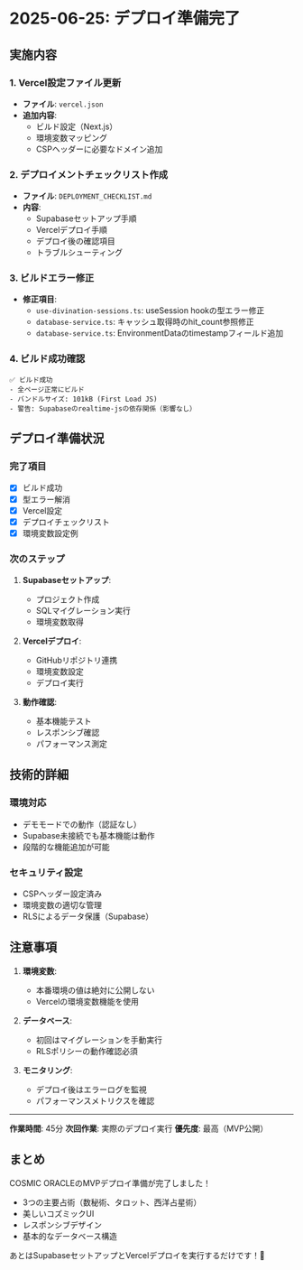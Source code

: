 # 2025-06-25: デプロイ準備完了

## 実施内容

### 1. Vercel設定ファイル更新
- **ファイル**: `vercel.json`
- **追加内容**:
  - ビルド設定（Next.js）
  - 環境変数マッピング
  - CSPヘッダーに必要なドメイン追加

### 2. デプロイメントチェックリスト作成
- **ファイル**: `DEPLOYMENT_CHECKLIST.md`
- **内容**:
  - Supabaseセットアップ手順
  - Vercelデプロイ手順
  - デプロイ後の確認項目
  - トラブルシューティング

### 3. ビルドエラー修正
- **修正項目**:
  - `use-divination-sessions.ts`: useSession hookの型エラー修正
  - `database-service.ts`: キャッシュ取得時のhit_count参照修正
  - `database-service.ts`: EnvironmentDataのtimestampフィールド追加

### 4. ビルド成功確認
```
✅ ビルド成功
- 全ページ正常にビルド
- バンドルサイズ: 101kB (First Load JS)
- 警告: Supabaseのrealtime-jsの依存関係（影響なし）
```

## デプロイ準備状況

### 完了項目
- [x] ビルド成功
- [x] 型エラー解消
- [x] Vercel設定
- [x] デプロイチェックリスト
- [x] 環境変数設定例

### 次のステップ
1. **Supabaseセットアップ**:
   - プロジェクト作成
   - SQLマイグレーション実行
   - 環境変数取得

2. **Vercelデプロイ**:
   - GitHubリポジトリ連携
   - 環境変数設定
   - デプロイ実行

3. **動作確認**:
   - 基本機能テスト
   - レスポンシブ確認
   - パフォーマンス測定

## 技術的詳細

### 環境対応
- デモモードでの動作（認証なし）
- Supabase未接続でも基本機能は動作
- 段階的な機能追加が可能

### セキュリティ設定
- CSPヘッダー設定済み
- 環境変数の適切な管理
- RLSによるデータ保護（Supabase）

## 注意事項

1. **環境変数**:
   - 本番環境の値は絶対に公開しない
   - Vercelの環境変数機能を使用

2. **データベース**:
   - 初回はマイグレーションを手動実行
   - RLSポリシーの動作確認必須

3. **モニタリング**:
   - デプロイ後はエラーログを監視
   - パフォーマンスメトリクスを確認

---
**作業時間**: 45分
**次回作業**: 実際のデプロイ実行
**優先度**: 最高（MVP公開）

## まとめ

COSMIC ORACLEのMVPデプロイ準備が完了しました！
- 3つの主要占術（数秘術、タロット、西洋占星術）
- 美しいコズミックUI
- レスポンシブデザイン
- 基本的なデータベース構造

あとはSupabaseセットアップとVercelデプロイを実行するだけです！🚀